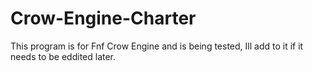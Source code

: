 # Crow-Engine-Charter
This program is for Fnf Crow Engine and is being tested, Ill add to it if it needs to be eddited later.
